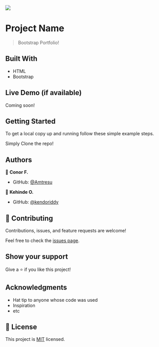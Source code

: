 ![](https://img.shields.io/badge/Microverse-blueviolet)

# Project Name

> Bootstrap Portfolio!


## Built With

- HTML 
- Bootstrap

## Live Demo (if available)

Coming soon!


## Getting Started



To get a local copy up and running follow these simple example steps.

Simply Clone the repo!



## Authors

👤 **Conor F.**

- GitHub: [@Amtresu](https://github.com/Amtresu)


👤 **Kehinde O.**

- GitHub: [@kendoriddy](https://github.com/kendoriddy)

## 🤝 Contributing

Contributions, issues, and feature requests are welcome!

Feel free to check the [issues page](../../issues/).

## Show your support

Give a ⭐️ if you like this project!

## Acknowledgments

- Hat tip to anyone whose code was used
- Inspiration
- etc

## 📝 License

This project is [MIT](./MIT.md) licensed.